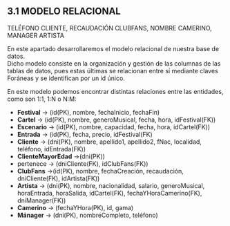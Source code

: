 ## 3.1 MODELO RELACIONAL

TELÉFONO CLIENTE, RECAUDACIÓN CLUBFANS, NOMBRE CAMERINO, MANAGER ARTISTA

En este apartado desarrollaremos el modelo relacional de nuestra base de datos.  
Dicho modelo consiste en la organización y gestión de las columnas de las tablas de datos, pues estas últimas se relacionan entre sí mediante claves Foráneas y se identifican por un id único.  

En este modelo podemos encontrar distintas relaciones entre las entidades, como son 1:1, 1:N o N:M:

* **Festival** -> (id(PK), nombre, fechaInicio, fechaFin) 
* **Cartel** -> (id(PK), nombre, generoMusical, fecha, hora, idFestival(FK)) 
* **Escenario** -> (id(PK), nombre, capacidad, fecha, hora, idCartel(FK))
* **Entrada** -> (id(PK), fecha, precio, idFestival(FK)
* **Cliente** -> (dni(PK), nombre, apellido1, apellido2, fNac, localidad, teléfono, idEntrada(FK))
* **ClienteMayorEdad** ->(dni(PK))
* pertenece -> (dniCliente(FK), idClubFans(FK))
* **ClubFans** ->(id(PK), nombre, fechaCreación, recaudación, dniCliente(FK), idArtista(FK))
* **Artista** -> (dni(PK), nombre, nacionalidad, salario, generoMusical, horaEntrada, horaSalida, idCartel(FK), fechaYHoraCamerino(FK), dniManager(FK))
* **Camerino** -> (fechaYHora(PK), id, gama)
* **Mánager** -> (dni(PK), nombreCompleto, teléfono)